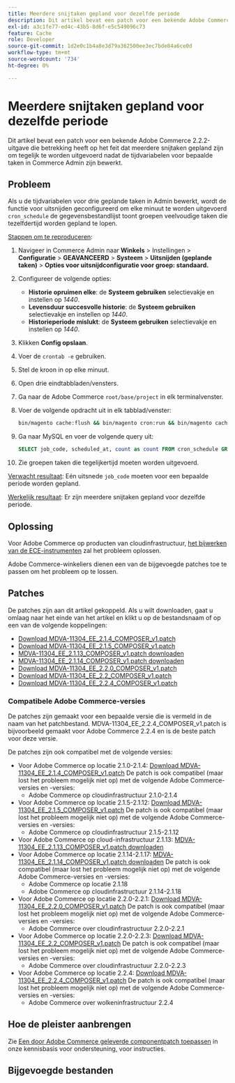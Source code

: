 ```yaml
---
title: Meerdere snijtaken gepland voor dezelfde periode
description: Dit artikel bevat een patch voor een bekende Adobe Commerce 2.2.2-uitgave die betrekking heeft op het feit dat meerdere snijtaken gepland zijn om tegelijk te worden uitgevoerd nadat de tijdvariabelen voor bepaalde taken in Commerce Admin zijn bewerkt.
exl-id: a3c1fe77-ed4c-43b5-8d6f-e5c549096c73
feature: Cache
role: Developer
source-git-commit: 1d2e0c1b4a8e3d79a362500ee3ec7bde84a6ce0d
workflow-type: tm+mt
source-wordcount: '734'
ht-degree: 0%

---
```


# Meerdere snijtaken gepland voor dezelfde periode

Dit artikel bevat een patch voor een bekende Adobe Commerce 2.2.2-uitgave die betrekking heeft op het feit dat meerdere snijtaken gepland zijn om tegelijk te worden uitgevoerd nadat de tijdvariabelen voor bepaalde taken in Commerce Admin zijn bewerkt.

## Probleem

Als u de tijdvariabelen voor drie geplande taken in Admin bewerkt, wordt de functie voor uitsnijden geconfigureerd om elke minuut te worden uitgevoerd `cron_schedule` de gegevensbestandlijst toont groepen veelvoudige taken die tezelfdertijd worden gepland te lopen.

<u>Stappen om te reproduceren</u>:

1. Navigeer in Commerce Admin naar **Winkels** > Instellingen > **Configuratie** > **GEAVANCEERD** > **Systeem** > **Uitsnijden (geplande taken)** > **Opties voor uitsnijdconfiguratie voor groep: standaard.**
1. Configureer de volgende opties:
   * **Historie opruimen elke**: de **Systeem gebruiken** selectievakje en instellen op *1440*.
   * **Levensduur succesvolle historie**: de **Systeem gebruiken** selectievakje en instellen op *1440*.
   * **Historieperiode mislukt**: de **Systeem gebruiken** selectievakje en instellen op *1440*.

1. Klikken **Config opslaan**.
1. Voer de `crontab -e` gebruiken.
1. Stel de kroon in op elke minuut.
1. Open drie eindtabbladen/vensters.
1. Ga naar de Adobe Commerce `root/base/project` in elk terminalvenster.
1. Voer de volgende opdracht uit in elk tabblad/venster:

   ```bash
   bin/magento cache:flush && bin/magento cron:run && bin/magento cache:flush && bin/magento cron:run
   ```

1. Ga naar MySQL en voer de volgende query uit:

   ```sql
   SELECT job_code, scheduled_at, count as count FROM cron_schedule GROUP BY job_code, scheduled_at HAVING count > 1 ORDER BY scheduled_at;
   ```

1. Zie groepen taken die tegelijkertijd moeten worden uitgevoerd.

<u>Verwacht resultaat</u>: Eén uitsnede `job_code` moeten voor een bepaalde periode worden gepland.

<u>Werkelijk resultaat</u>: Er zijn meerdere snijtaken gepland voor dezelfde periode.

## Oplossing

Voor Adobe Commerce op producten van cloudinfrastructuur, [het bijwerken van de ECE-instrumenten](https://experienceleague.adobe.com/docs/commerce-cloud-service/user-guide/dev-tools/ece-tools/update-package.html) zal het probleem oplossen.

Adobe Commerce-winkeliers dienen een van de bijgevoegde patches toe te passen om het probleem op te lossen.

## Patches

De patches zijn aan dit artikel gekoppeld. Als u wilt downloaden, gaat u omlaag naar het einde van het artikel en klikt u op de bestandsnaam of op een van de volgende koppelingen:

* [Download MDVA-11304\_EE\_2.1.4\_COMPOSER\_v1.patch](assets/MDVA-11304_EE_2.1.4_COMPOSER_v1.patch.zip)
* [Download MDVA-11304\_EE\_2.1.5\_COMPOSER\_v1.patch](assets/MDVA-11304_EE_2.1.5_COMPOSER_v1.patch.zip)
* [MDVA-11304\_EE\_2.1.13\_COMPOSER\_v1.patch downloaden](assets/MDVA-11304_EE_2.1.13_COMPOSER_v1.patch.zip)
* [MDVA-11304\_EE\_2.1.14\_COMPOSER\_v1.patch downloaden](assets/MDVA-11304_EE_2.1.14_COMPOSER_v1.patch.zip)
* [Download MDVA-11304\_EE\_2.2.0\_COMPOSER\_v1.patch](assets/MDVA-11304_EE_2.2.0_COMPOSER_v1.patch.zip)
* [Download MDVA-11304\_EE\_2.2\_COMPOSER\_v1.patch](assets/MDVA-11304_EE_2.2.2_COMPOSER_v1.patch.zip)
* [Download MDVA-11304\_EE\_2.2.4\_COMPOSER\_v1.patch](assets/MDVA-11304_EE_2.2.4_COMPOSER_v1.patch.zip)

### Compatibele Adobe Commerce-versies

De patches zijn gemaakt voor een bepaalde versie die is vermeld in de naam van het patchbestand. MDVA-11304\_EE\_2.2.4\_COMPOSER\_v1.patch is bijvoorbeeld gemaakt voor Adobe Commerce 2.2.4 en is de beste patch voor deze versie.

De patches zijn ook compatibel met de volgende versies:

* Voor Adobe Commerce op locatie 2.1.0-2.1.4: [Download MDVA-11304\_EE\_2.1.4\_COMPOSER\_v1.patch](assets/MDVA-11304_EE_2.1.4_COMPOSER_v1.patch.zip) De patch is ook compatibel (maar lost het probleem mogelijk niet op) met de volgende Adobe Commerce-versies en -versies:
   * Adobe Commerce op cloudinfrastructuur 2.1.0-2.1.4
* Voor Adobe Commerce op locatie 2.1.5-2.1.12: [Download MDVA-11304\_EE\_2.1.5\_COMPOSER\_v1.patch](assets/MDVA-11304_EE_2.1.5_COMPOSER_v1.patch.zip) De patch is ook compatibel (maar lost het probleem mogelijk niet op) met de volgende Adobe Commerce-versies en -versies:
   * Adobe Commerce op cloudinfrastructuur 2.1.5-2.1.12
* Voor Adobe Commerce op cloud-infrastructuur 2.1.13: [MDVA-11304\_EE\_2.1.13\_COMPOSER\_v1.patch downloaden](assets/MDVA-11304_EE_2.1.13_COMPOSER_v1.patch.zip)
* Voor Adobe Commerce op locatie 2.1.14-2.1.17: [MDVA-11304\_EE\_2.1.14\_COMPOSER\_v1.patch downloaden](assets/MDVA-11304_EE_2.1.14_COMPOSER_v1.patch.zip) De patch is ook compatibel (maar lost het probleem mogelijk niet op) met de volgende Adobe Commerce-versies en -versies:
   * Adobe Commerce op locatie 2.1.18
   * Adobe Commerce op cloudinfrastructuur 2.1.14-2.1.18
* Voor Adobe Commerce op locatie 2.2.0-2.2.1: [Download MDVA-11304\_EE\_2.2.0\_COMPOSER\_v1.patch](assets/MDVA-11304_EE_2.2.0_COMPOSER_v1.patch.zip) De patch is ook compatibel (maar lost het probleem mogelijk niet op) met de volgende Adobe Commerce-versies en -versies:
   * Adobe Commerce over cloudinfrastructuur 2.2.0-2.2.1
* Voor Adobe Commerce op locatie 2.2.0-2.2.3: [Download MDVA-11304\_EE\_2.2\_COMPOSER\_v1.patch](assets/MDVA-11304_EE_2.2.2_COMPOSER_v1.patch.zip) De patch is ook compatibel (maar lost het probleem mogelijk niet op) met de volgende Adobe Commerce-versies en -versies:
   * Adobe Commerce over cloudinfrastructuur 2.2.0-2.2.3
* Voor Adobe Commerce op locatie 2.2.4: [Download MDVA-11304\_EE\_2.2.4\_COMPOSER\_v1.patch](assets/MDVA-11304_EE_2.2.4_COMPOSER_v1.patch.zip) De patch is ook compatibel (maar lost het probleem mogelijk niet op) met de volgende Adobe Commerce-versies en -versies:
   * Adobe Commerce over wolkeninfrastructuur 2.2.4

## Hoe de pleister aanbrengen

Zie [Een door Adobe Commerce geleverde componentpatch toepassen](/help/how-to/general/how-to-apply-a-composer-patch-provided-by-magento.md) in onze kennisbasis voor ondersteuning, voor instructies.

## Bijgevoegde bestanden
